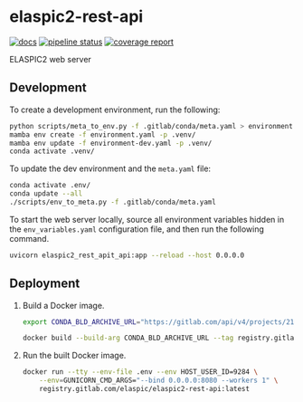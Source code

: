 # elaspic2-rest-api

[![docs](https://img.shields.io/badge/docs-v0.1.10-blue.svg)](https://ostrokach.gitlab.io/elaspic2-rest-api/v0.1.10/)
[![pipeline status](https://gitlab.com/elaspic/elaspic2-rest-api/badges/v0.1.10/pipeline.svg)](https://gitlab.com/elaspic/elaspic2-rest-api/commits/v0.1.10/)
[![coverage report](https://gitlab.com/elaspic/elaspic2-rest-api/badges/v0.1.10/coverage.svg)](https://elaspic.gitlab.io/elaspic2-rest-api/v0.1.10/htmlcov/)

ELASPIC2 web server

## Development

To create a development environment, run the following:

```bash
python scripts/meta_to_env.py -f .gitlab/conda/meta.yaml > environment.yaml
mamba env create -f environment.yaml -p .venv/
mamba env update -f environment-dev.yaml -p .venv/
conda activate .venv/
```

To update the dev environment and the `meta.yaml` file:

```bash
conda activate .env/
conda update --all
./scripts/env_to_meta.py -f .gitlab/conda/meta.yaml
```

To start the web server locally, source all environment variables hidden in the
`env_variables.yaml` configuration file, and then run the following command.

```bash
uvicorn elaspic2_rest_apit_api:app --reload --host 0.0.0.0
```

## Deployment

1. Build a Docker image.

    ```bash
    export CONDA_BLD_ARCHIVE_URL="https://gitlab.com/api/v4/projects/21459617/jobs/artifacts/master/download?job=build"

    docker build --build-arg CONDA_BLD_ARCHIVE_URL --tag registry.gitlab.com/elaspic/elaspic2-rest-api:latest .gitlab/docker/
    ```

1. Run the built Docker image.

    ```bash
    docker run --tty --env-file .env --env HOST_USER_ID=9284 \
        --env=GUNICORN_CMD_ARGS="--bind 0.0.0.0:8080 --workers 1" \
        registry.gitlab.com/elaspic/elaspic2-rest-api:latest
    ```
